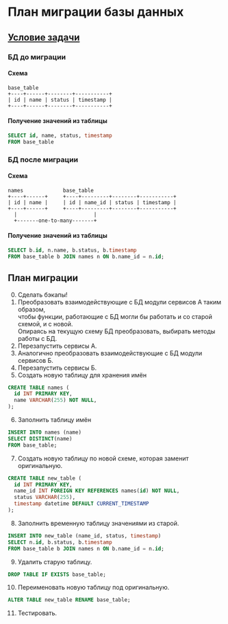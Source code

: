 # План миграции базы данных

## [Условие задачи](https://github.com/nkhaldi/Python/blob/master/saber/Task.md#2-%D0%BC%D0%B8%D0%B3%D1%80%D0%B0%D1%86%D0%B8%D1%8F-%D0%B1%D0%B0%D0%B7%D1%8B-%D0%B4%D0%B0%D0%BD%D0%BD%D1%8B%D1%85)

### БД до миграции
#### Cхема
```
base_table
+----+------+--------+-----------+
| id | name | status | timestamp |
+----+------+--------+-----------+
```
#### Получение значений из таблицы
```sql
SELECT id, name, status, timestamp
FROM base_table
```

### БД после миграции
#### Cхема
```
names             base_table
+----+------+     +----+---------+--------+-----------+
| id | name |     | id | name_id | status | timestamp |
+----+------+     +----+---------+--------+-----------+
  |                         |
  +-------one-to-many-------+
```

#### Получение значений из таблицы
```sql
SELECT b.id, n.name, b.status, b.timestamp
FROM base_table b JOIN names n ON b.name_id = n.id;
```

## План миграции
0. Сделать бэкапы!<br>
1. Преобразовать взаимодействующие с БД модули сервисов А таким образом,<br>
чтобы функции, работающие с БД могли бы работать и со старой схемой, и с новой.<br>
Опираясь на текущую схему БД преобразовать, выбирать методы работы с БД.<br>
2. Перезапустить сервисы А.<br>
3. Аналогично преобразовать взаимодействующие с БД модули сервисов Б.<br>
4. Перезапустить сервисы Б.<br>
5. Создать новую таблицу для хранения имён<br>
```sql
CREATE TABLE names (
  id INT PRIMARY KEY,
  name VARCHAR(255) NOT NULL,
);
```
6. Заполнить таблицу имён<br>
```sql
INSERT INTO names (name)
SELECT DISTINCT(name)
FROM base_table;
```
7. Создать новую таблицу по новой схеме, которая заменит оригинальную.<br>
```sql
CREATE TABLE new_table (
  id INT PRIMARY KEY,
  name_id INT FOREIGN KEY REFERENCES names(id) NOT NULL,
  status VARCHAR(255),
  timestamp datetime DEFAULT CURRENT_TIMESTAMP
);
```
8. Заполнить временную таблицу значениями из старой.<br>
```sql
INSERT INTO new_table (name_id, status, timestamp)
SELECT n.id, b.status, b.timestamp
FROM base_table b JOIN names n ON b.name_id = n.id;
```
9. Удалить старую таблицу.<br>
```sql
DROP TABLE IF EXISTS base_table;
```
10. Переименовать новую таблицу под оригинальную.<br>
```sql
ALTER TABLE new_table RENAME base_table;
```
11. Тестировать.
